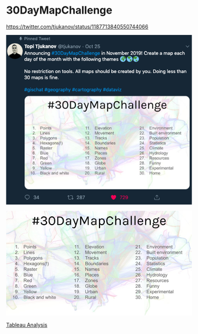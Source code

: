 # 30DayMapChallenge

https://twitter.com/tjukanov/status/1187713840550744066

![](Challenge.png)

![](Themes.jpeg)

[Tableau Analysis](https://public.tableau.com/profile/aurelien.chaumet#!/vizhome/30daymapchallenge/30DayMapChallenge-Week3)
